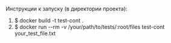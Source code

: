Инструкции к запуску (в директории проекта):
1. $ docker build -t test-cont .
2. $ docker run --rm -v /your/path/to/tests/:root/files test-cont your_test_file.txt